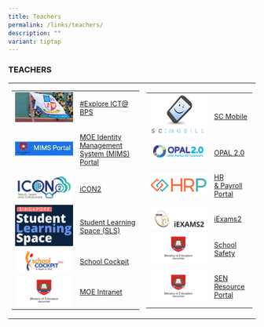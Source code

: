 ```yaml
---
title: Teachers
permalink: /links/teachers/
description: ""
variant: tiptap
---
```

<h3>TEACHERS</h3><table><tbody><tr><td rowspan="1" colspan="1"><table><tbody><tr><td rowspan="1" colspan="1"><div class="isomer-image-wrapper"><img style="width: 100%" height="auto" width="100%" src="/images/exploreICTBPS.jpg"></div></td><td rowspan="1" colspan="1"><p><a href="https://bit.ly/3b5wEvy" rel="noopener noreferrer nofollow" target="_blank">#Explore ICT@ BPS</a></p></td></tr><tr><td rowspan="1" colspan="1"><div class="isomer-image-wrapper"><img style="width: 100%" height="auto" width="100%" src="/images/MIMS%20Portal.jpg"></div></td><td rowspan="1" colspan="1"><p><a href="https://portal.mims.moe.gov.sg/" rel="noopener noreferrer nofollow" target="_blank">MOE Identity Management System (MIMS) Portal</a></p></td></tr><tr><td rowspan="1" colspan="1"><div class="isomer-image-wrapper"><img style="width: 100%" height="auto" width="100%" src="/images/icon2.png"></div></td><td rowspan="1" colspan="1"><p><a href="https://icon.moe.edu.sg/" rel="noopener noreferrer nofollow" target="_blank">iCON2</a></p></td></tr><tr><td rowspan="1" colspan="1"><div class="isomer-image-wrapper"><img style="width: 100%" height="auto" width="100%" src="/images/sls.png"></div></td><td rowspan="1" colspan="1"><p><a href="https://vle.learning.moe.edu.sg/login" rel="noopener noreferrer nofollow" target="_blank">Student Learning Space (SLS)</a></p></td></tr><tr><td rowspan="1" colspan="1"><div class="isomer-image-wrapper"><img style="width: 100%" height="auto" width="100%" src="/images/schcockpit.jpg"></div></td><td rowspan="1" colspan="1"><p><a href="https://schoolcockpit.moe.gov.sg/" rel="noopener noreferrer nofollow" target="_blank">School Cockpit</a></p></td></tr><tr><td rowspan="1" colspan="1"><div class="isomer-image-wrapper"><img style="width: 100%" height="auto" width="100%" src="/images/moe.jpg"></div></td><td rowspan="1" colspan="1"><p><a href="https://intranet.moe.gov.sg/" rel="noopener noreferrer nofollow" target="_blank">MOE Intranet</a></p></td></tr></tbody></table></td><td rowspan="1" colspan="1"><table><tbody><tr><td rowspan="1" colspan="1"><div class="isomer-image-wrapper"><img style="width: 100%" height="auto" width="100%" src="/images/SCMobile.png"></div></td><td rowspan="1" colspan="1"><p><a href="https://scmobile.moe.edu.sg/" rel="noopener noreferrer nofollow" target="_blank">SC Mobile</a></p></td></tr><tr><td rowspan="1" colspan="1"><div class="isomer-image-wrapper"><img style="width: 100%" height="auto" width="100%" src="/images/OPAL2.jpg"></div></td><td rowspan="1" colspan="1"><p><a href="https://idm.opal2.moe.edu.sg/account/login?returnUrl=%2Fconnect%2Fauthorize%2Fcallback%3Fresponse_type%3Dcode%26client_id%3DOpal2WebApp%26state%3DSMziDIwYBw4DzfgTl5snLZH9hUXubj9htxPk2zPLVc0PS%26redirect_uri%3Dhttps%253A%252F%252Fwww.opal2.moe.edu.sg%252Fapp%252Findex.html%26scope%3Droles%2520profile%2520cxprofile%2520openid%2520cxDomainInternalApi%26code_challenge%3DJPowcvYbbJp4vZTsabT7c98ch-4JqnLUjWr1Ddq9my4%26code_challenge_method%3DS256%26nonce%3DSMziDIwYBw4DzfgTl5snLZH9hUXubj9htxPk2zPLVc0PS" rel="noopener noreferrer nofollow" target="_blank">OPAL 2.0</a></p></td></tr><tr><td rowspan="1" colspan="1"><div class="isomer-image-wrapper"><img style="width: 100%" height="auto" width="100%" src="/images/hrp%20logo.png"></div></td><td rowspan="1" colspan="1"><p><a href="https://www.hrp.gov.sg/hrp/#/" rel="noopener noreferrer nofollow" target="_blank">HR &amp;&nbsp;Payroll Portal</a></p></td></tr><tr><td rowspan="1" colspan="1"><div class="isomer-image-wrapper"><img style="width: 100%" height="auto" width="100%" src="/images/iExams2.png"></div></td><td rowspan="1" colspan="1"><p><a href="https://iexams.seab.gov.sg/login" rel="noopener noreferrer nofollow" target="_blank">iExams2</a></p></td></tr><tr><td rowspan="1" colspan="1"><div class="isomer-image-wrapper"><img style="width: 100%" height="auto" width="100%" src="/images/moe.jpg"></div></td><td rowspan="1" colspan="1"><p><a href="http://intranet.moe.gov.sg/schoolsafety/Pages/index.aspx" rel="noopener noreferrer nofollow" target="_blank">School Safety</a></p></td></tr><tr><td rowspan="1" colspan="1"><div class="isomer-image-wrapper"><img style="width: 100%" height="auto" width="100%" src="/images/moe.jpg"></div></td><td rowspan="1" colspan="1"><p><a href="http://intranet.moe.gov.sg/Send/Pages/SEN_Resource_Portal.aspx" rel="noopener noreferrer nofollow" target="_blank">SEN Resource Portal</a></p></td></tr></tbody></table><p></p></td></tr></tbody></table><p></p>